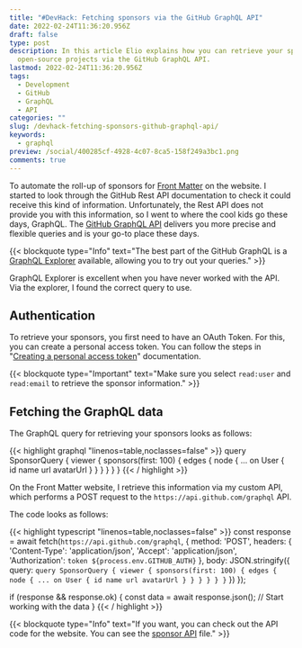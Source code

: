 ```yaml
---
title: "#DevHack: Fetching sponsors via the GitHub GraphQL API"
date: 2022-02-24T11:36:20.956Z
draft: false
type: post
description: In this article Elio explains how you can retrieve your sponsors for your
  open-source projects via the GitHub GraphQL API.
lastmod: 2022-02-24T11:36:20.956Z
tags:
  - Development
  - GitHub
  - GraphQL
  - API
categories: ""
slug: /devhack-fetching-sponsors-github-graphql-api/
keywords:
  - graphql
preview: /social/400285cf-4928-4c07-8ca5-158f249a3bc1.png
comments: true
---
```


To automate the roll-up of sponsors for [Front Matter](https://frontmatter.codes) on the website. I started to look through the GitHub Rest API documentation to check it could receive this kind of information. Unfortunately, the Rest API does not provide you with this information, so I went to where the cool kids go these days, GraphQL. The [GitHub GraphQL API]( https://docs.github.com/en/graphql) delivers you more precise and flexible queries and is your go-to place these days.

{{< blockquote type="Info" text="The best part of the GitHub GraphQL is a [GraphQL Explorer]( https://docs.github.com/en/graphql/overview/explorer) available, allowing you to try out your queries." >}}

GraphQL Explorer is excellent when you have never worked with the API. Via the explorer, I found the correct query to use.

## Authentication

To retrieve your sponsors, you first need to have an OAuth Token. For this, you can create a personal access token. You can follow the steps in "[Creating a personal access token]( https://docs.github.com/en/authentication/keeping-your-account-and-data-secure/creating-a-personal-access-token)" documentation.

{{< blockquote type="Important" text="Make sure you select `read:user` and `read:email` to retrieve the sponsor information." >}}

## Fetching the GraphQL data

The GraphQL query for retrieving your sponsors looks as follows:
 
{{< highlight graphql "linenos=table,noclasses=false" >}}
query SponsorQuery {
  viewer {
    sponsors(first: 100) {
      edges {
        node {
          ... on User {
            id
            name
            url
            avatarUrl
          }
        }
      }
    }
  }
}
{{< / highlight >}}

On the Front Matter website, I retrieve this information via my custom API, which performs a POST request to the `https://api.github.com/graphql` API.

The code looks as follows:

{{< highlight typescript "linenos=table,noclasses=false" >}}
const response = await fetch(`https://api.github.com/graphql`, {
  method: 'POST',
  headers: {
    'Content-Type': 'application/json',
    'Accept': 'application/json',
    'Authorization': `token ${process.env.GITHUB_AUTH}`
  },
  body: JSON.stringify({
    query: `query SponsorQuery {
      viewer {
        sponsors(first: 100) {
          edges {
            node {
              ... on User {
                id
                name
                url
                avatarUrl
              }
            }
          }
        }
      }
    }`
  })
});

if (response && response.ok) {
  const data = await response.json();
  // Start working with the data
}
{{< / highlight >}}

{{< blockquote type="Info" text="If you want, you can check out the API code for the website. You can see the [sponsor API](https://github.com/FrontMatter/web-documentation-nextjs/blob/main/pages/api/sponsors.ts) file." >}}
